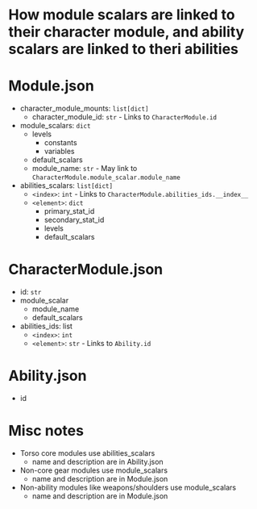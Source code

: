 # How module scalars are linked to their character module, and ability scalars are linked to theri abilities

# Module.json
* character_module_mounts: `list[dict]`
  * character_module_id: `str` - Links to `CharacterModule.id`
* module_scalars: `dict`
  * levels
    * constants
    * variables
  * default_scalars
  * module_name: `str` - May link to `CharacterModule.module_scalar.module_name`
* abilities_scalars: `list[dict]`
  * `<index>`: `int` - Links to `CharacterModule.abilities_ids.__index__`
  * `<element>`: `dict`
    * primary_stat_id
    * secondary_stat_id
    * levels
    * default_scalars

# CharacterModule.json
* id: `str`
* module_scalar
  * module_name
  * default_scalars
* abilities_ids: list
  * `<index>`: `int`
  * `<element>`: `str` - Links to `Ability.id`

# Ability.json
* id

# Misc notes
* Torso core modules use abilities_scalars
  * name and description are in Ability.json
* Non-core gear modules use module_scalars
  * name and description are in Module.json
* Non-ability modules like weapons/shoulders use module_scalars
  * name and description are in Module.json